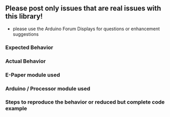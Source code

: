 ## Please post only issues that are real issues with this library!
- please use the Arduino Forum Displays for questions or enhancement suggestions

### Expected Behavior

### Actual Behavior

### E-Paper module used

### Arduino / Processor module used

### Steps to reproduce the behavior or reduced but complete code example

